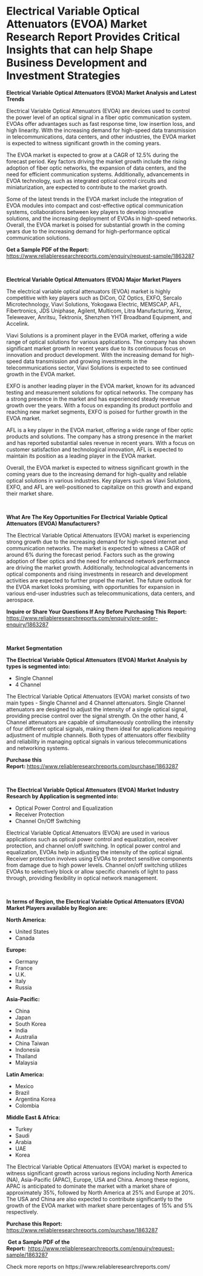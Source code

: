 <p><h1>Electrical Variable Optical Attenuators (EVOA) Market Research Report Provides Critical Insights that can help Shape Business Development and Investment Strategies</h1></p><p><strong>Electrical Variable Optical Attenuators (EVOA) Market Analysis and Latest Trends</strong></p>
<p><p>Electrical Variable Optical Attenuators (EVOA) are devices used to control the power level of an optical signal in a fiber optic communication system. EVOAs offer advantages such as fast response time, low insertion loss, and high linearity. With the increasing demand for high-speed data transmission in telecommunications, data centers, and other industries, the EVOA market is expected to witness significant growth in the coming years.</p><p>The EVOA market is expected to grow at a CAGR of 12.5% during the forecast period. Key factors driving the market growth include the rising adoption of fiber optic networks, the expansion of data centers, and the need for efficient communication systems. Additionally, advancements in EVOA technology, such as integrated optical control circuits and miniaturization, are expected to contribute to the market growth.</p><p>Some of the latest trends in the EVOA market include the integration of EVOA modules into compact and cost-effective optical communication systems, collaborations between key players to develop innovative solutions, and the increasing deployment of EVOAs in high-speed networks. Overall, the EVOA market is poised for substantial growth in the coming years due to the increasing demand for high-performance optical communication solutions.</p></p>
<p><strong>Get a Sample PDF of the Report:&nbsp;</strong> <a href="https://www.reliableresearchreports.com/enquiry/request-sample/1863287">https://www.reliableresearchreports.com/enquiry/request-sample/1863287</a></p>
<p>&nbsp;</p>
<p><strong>Electrical Variable Optical Attenuators (EVOA) Major Market Players</strong></p>
<p><p>The electrical variable optical attenuators (EVOA) market is highly competitive with key players such as DiCon, OZ Optics, EXFO, Sercalo Microtechnology, Viavi Solutions, Yokogawa Electric, MEMSCAP, AFL, Fibertronics, JDS Uniphase, Agilent, Multicom, Litra Manufacturing, Xerox, Teleweaver, Anritsu, Tektronix, Shenzhen YHT Broadband Equipment, and Accelink.</p><p>Viavi Solutions is a prominent player in the EVOA market, offering a wide range of optical solutions for various applications. The company has shown significant market growth in recent years due to its continuous focus on innovation and product development. With the increasing demand for high-speed data transmission and growing investments in the telecommunications sector, Viavi Solutions is expected to see continued growth in the EVOA market.</p><p>EXFO is another leading player in the EVOA market, known for its advanced testing and measurement solutions for optical networks. The company has a strong presence in the market and has experienced steady revenue growth over the years. With a focus on expanding its product portfolio and reaching new market segments, EXFO is poised for further growth in the EVOA market.</p><p>AFL is a key player in the EVOA market, offering a wide range of fiber optic products and solutions. The company has a strong presence in the market and has reported substantial sales revenue in recent years. With a focus on customer satisfaction and technological innovation, AFL is expected to maintain its position as a leading player in the EVOA market.</p><p>Overall, the EVOA market is expected to witness significant growth in the coming years due to the increasing demand for high-quality and reliable optical solutions in various industries. Key players such as Viavi Solutions, EXFO, and AFL are well-positioned to capitalize on this growth and expand their market share.</p></p>
<p>&nbsp;</p>
<p><strong>What Are The Key Opportunities For Electrical Variable Optical Attenuators (EVOA) Manufacturers?</strong></p>
<p><p>The Electrical Variable Optical Attenuators (EVOA) market is experiencing strong growth due to the increasing demand for high-speed internet and communication networks. The market is expected to witness a CAGR of around 6% during the forecast period. Factors such as the growing adoption of fiber optics and the need for enhanced network performance are driving the market growth. Additionally, technological advancements in optical components and rising investments in research and development activities are expected to further propel the market. The future outlook for the EVOA market looks promising, with opportunities for expansion in various end-user industries such as telecommunications, data centers, and aerospace.</p></p>
<p><strong>Inquire or Share Your Questions If Any Before Purchasing This Report:</strong> <a href="https://www.reliableresearchreports.com/enquiry/pre-order-enquiry/1863287">https://www.reliableresearchreports.com/enquiry/pre-order-enquiry/1863287</a></p>
<p>&nbsp;</p>
<p><strong>Market Segmentation</strong></p>
<p><strong>The Electrical Variable Optical Attenuators (EVOA) Market Analysis by types is segmented into:</strong></p>
<p><ul><li>Single Channel</li><li>4 Channel</li></ul></p>
<p><p>The Electrical Variable Optical Attenuators (EVOA) market consists of two main types - Single Channel and 4 Channel attenuators. Single Channel attenuators are designed to adjust the intensity of a single optical signal, providing precise control over the signal strength. On the other hand, 4 Channel attenuators are capable of simultaneously controlling the intensity of four different optical signals, making them ideal for applications requiring adjustment of multiple channels. Both types of attenuators offer flexibility and reliability in managing optical signals in various telecommunications and networking systems.</p></p>
<p><strong>Purchase this Report:&nbsp;</strong><a href="https://www.reliableresearchreports.com/purchase/1863287">https://www.reliableresearchreports.com/purchase/1863287</a></p>
<p>&nbsp;</p>
<p><strong>The Electrical Variable Optical Attenuators (EVOA) Market Industry Research by Application is segmented into:</strong></p>
<p><ul><li>Optical Power Control and Equalization</li><li>Receiver Protection</li><li>Channel On/Off Switching</li></ul></p>
<p><p>Electrical Variable Optical Attenuators (EVOA) are used in various applications such as optical power control and equalization, receiver protection, and channel on/off switching. In optical power control and equalization, EVOAs help in adjusting the intensity of the optical signal. Receiver protection involves using EVOAs to protect sensitive components from damage due to high power levels. Channel on/off switching utilizes EVOAs to selectively block or allow specific channels of light to pass through, providing flexibility in optical network management.</p></p>
<p>&nbsp;</p>
<p><strong>In terms of Region, the Electrical Variable Optical Attenuators (EVOA) Market Players available by Region are:</strong></p>
<p>
    <p> <strong> North America: </strong>
        <ul>
            <li>United States</li>
            <li>Canada</li>
        </ul>
        </p> 
    <p> <strong> Europe: </strong>
        <ul>
            <li>Germany</li>
            <li>France</li>
            <li>U.K.</li>
            <li>Italy</li>
            <li>Russia</li>
        </ul>
        </p> 
    <p> <strong> Asia-Pacific: </strong>
        <ul>
            <li>China</li>
            <li>Japan</li>
            <li>South Korea</li>
            <li>India</li>
            <li>Australia</li>
            <li>China Taiwan</li>
            <li>Indonesia</li>
            <li>Thailand</li>
            <li>Malaysia</li>
        </ul>
        </p> 
    <p> <strong> Latin America: </strong>
        <ul>
            <li>Mexico</li>
            <li>Brazil</li>
            <li>Argentina Korea</li>
            <li>Colombia</li>
        </ul>
        </p> 
    <p> <strong> Middle East & Africa: </strong>
        <ul>
            <li>Turkey</li>
            <li>Saudi</li>
            <li>Arabia</li>
            <li>UAE</li>
            <li>Korea</li>
        </ul>
    </p>
    </p>
<p><p>The Electrical Variable Optical Attenuators (EVOA) market is expected to witness significant growth across various regions including North America (NA), Asia-Pacific (APAC), Europe, USA and China. Among these regions, APAC is anticipated to dominate the market with a market share of approximately 35%, followed by North America at 25% and Europe at 20%. The USA and China are also expected to contribute significantly to the growth of the EVOA market with market share percentages of 15% and 5% respectively.</p></p>
<p><strong>Purchase this Report: </strong><a href="https://www.reliableresearchreports.com/purchase/1863287">https://www.reliableresearchreports.com/purchase/1863287</a></p>
<p>&nbsp;<strong>Get a Sample PDF of the Report:&nbsp;&nbsp;</strong><a href="https://www.reliableresearchreports.com/enquiry/request-sample/1863287">https://www.reliableresearchreports.com/enquiry/request-sample/1863287</a></p>
<p><strong></strong></p>
<p>Check more reports on https://www.reliableresearchreports.com/</p>